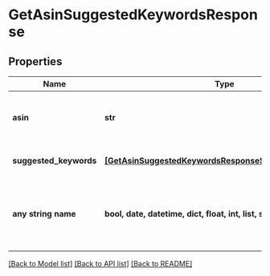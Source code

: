 # GetAsinSuggestedKeywordsResponse


## Properties
Name | Type | Description | Notes
------------ | ------------- | ------------- | -------------
**asin** | **str** | The ASIN for which keywords are suggested. | [optional] 
**suggested_keywords** | [**[GetAsinSuggestedKeywordsResponseSuggestedKeywords]**](GetAsinSuggestedKeywordsResponseSuggestedKeywords.md) | The list of suggested keywords. | [optional] 
**any string name** | **bool, date, datetime, dict, float, int, list, str, none_type** | any string name can be used but the value must be the correct type | [optional]

[[Back to Model list]](../README.md#documentation-for-models) [[Back to API list]](../README.md#documentation-for-api-endpoints) [[Back to README]](../README.md)


